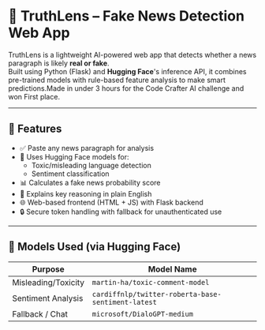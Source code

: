 # 🧠 TruthLens – Fake News Detection Web App

TruthLens is a lightweight AI-powered web app that detects whether a news paragraph is likely **real or fake**.  
Built using Python (Flask) and **Hugging Face**'s inference API, it combines pre-trained models with rule-based feature analysis to make smart predictions.Made in under 3 hours for the Code Crafter AI challenge and won First place.

---

## 🚀 Features

- ✅ Paste any news paragraph for analysis
- 🧠 Uses Hugging Face models for:
  - Toxic/misleading language detection
  - Sentiment classification
- 📊 Calculates a fake news probability score
- 🔎 Explains key reasoning in plain English
- 🌐 Web-based frontend (HTML + JS) with Flask backend
- 🔒 Secure token handling with fallback for unauthenticated use

---

## 🧠 Models Used (via Hugging Face)

| Purpose        | Model Name                                                |
|----------------|------------------------------------------------------------|
| Misleading/Toxicity | `martin-ha/toxic-comment-model`                      |
| Sentiment Analysis  | `cardiffnlp/twitter-roberta-base-sentiment-latest`  |
| Fallback / Chat     | `microsoft/DialoGPT-medium`                          |
